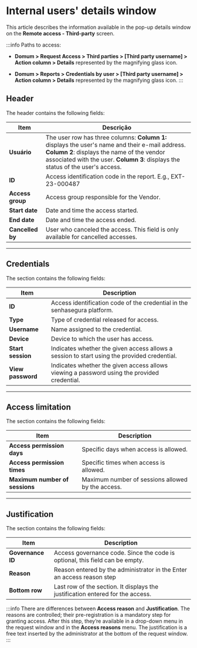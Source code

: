 # Internal users' details window

This article describes the information available in the pop-up details window on the **Remote access - Third-party** screen.

:::info
Paths to access:

* **Domum > Request Access > Third parties > [Third party username] > Action column > Details** represented by the magnifying glass icon.

* **Domum > Reports > Credentials by user > [Third party username] > Action column > Details** represented by the magnifying glass icon.
:::

## Header
The header contains the following fields:

| Item | Descrição |
| --- | --- |
| **Usuário** | The user row has three columns: **Column 1:** displays the user's name and their e-mail address. **Column 2**: displays the name of the vendor associated with the user. **Column 3**: displays the status of the user's access.|
| **ID** | Access identification code in the report. E.g., EXT-23-000487 |
| **Access group** | Access group responsible for the Vendor. |
| **Start date** | Date and time the access started. |
| **End date** | Date and time the access ended. |
| **Cancelled by** | User who canceled the access. This field is only available for cancelled accesses. |

---
## Credentials 
The section contains the following fields:


| Item | Description |
| --- | --- |
| **ID** | Access identification code of the credential in the senhasegura platform. |
| **Type** | Type of credential released for access. |
| **Username** | Name assigned to the credential. |
| **Device** | Device to which the user has access. |
| **Start session** | Indicates whether the given access allows a session to start using the provided credential. |
| **View password** | Indicates whether the given access allows viewing a password using the provided credential. |

---
## Access limitation 
The section contains the following fields:


| Item | Description |
| --- | --- |
| **Access permission days** | Specific days when access is allowed. |
| **Access permission times** | Specific times when access is allowed. |
| **Maximum number of sessions** | Maximum number of sessions allowed by the access. |

---

## Justification 
The section contains the following fields:


| Item | Description |
| --- | --- |
| **Governance ID** | Access governance code. Since the code is optional, this field can be empty. |
| **Reason** | Reason entered by the administrator in the Enter an access reason step |
| **Bottom row** | Last row of the section. It displays the justification entered for the access. |

:::info
There are differences between **Access reason** and **Justification**. The reasons are controlled; their pre-registration is a mandatory step for granting access. After this step, they’re available in a drop-down menu in the request window and in the **Access reasons** menu. The justification is a free text inserted by the administrator at the bottom of the request window.
:::





